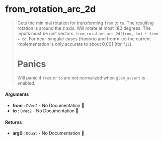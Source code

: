 # from\_rotation\_arc\_2d

>  Gets the minimal rotation for transforming `from` to `to`.  The resulting rotation is
>  around the z axis. Will rotate at most 180 degrees.
>  The inputs must be unit vectors.
>  `from_rotation_arc_2d(from, to) * from ≈ to`.
>  For near-singular cases (from≈to and from≈-to) the current implementation
>  is only accurate to about 0.001 (for `f32`).
>  # Panics
>  Will panic if `from` or `to` are not normalized when `glam_assert` is enabled.

#### Arguments

- **from** : `DVec2` \- No Documentation 🚧
- **to** : `DVec2` \- No Documentation 🚧

#### Returns

- **arg0** : `DQuat` \- No Documentation 🚧